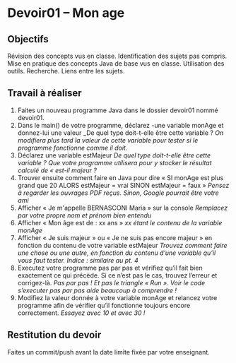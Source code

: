# Devoir01 – Mon age

## Objectifs
Révision des concepts vus en classe. Identification des sujets pas compris. Mise en pratique des concepts Java de base vus en classe. Utilisation des outils. Recherche. Liens entre les sujets.

## Travail à réaliser
1. Faites un nouveau programme Java dans le dossier devoir01 nommé devoir01.
2. Dans le main() de votre programme, déclarez -une variable monAge et donnez-lui une valeur
_De quel type doit-t-elle être cette variable ?
_On modifiera plus tard la valeur de cette variable pour tester si le programme fonctionne comme il doit._
3. Déclarez une variable estMajeur
_De quel type doit-t-elle être cette variable ?_
_Que votre programme utilisera pour y stocker le résultat calculé de « est-il majeur ?_
4. Trouver ensuite comment faire en Java pour dire « SI monAge est plus grand que 20 ALORS estMajeur = vrai SINON estMajeur = faux »
_Pensez à regarder les ouvrages PDF reçus._
_Sinon, Google pourrait être votre ami_
5. Afficher « Je m'appelle BERNASCONI Maria » sur la console
_Remplacez par votre propre nom et prénom bien entendu_
6. Afficher « Mon âge est de : xx ans »
_xx étant le contenu de la variable monAge_
7. Afficher « Je suis majeur » ou « Je ne suis pas encore majeur » en fonction du contenu de votre variable estMajeur
_Trouvez comment faire une chose ou une autre, en fonction du contenu d’une variable qu’il vous faut tester. Indice : similaire au pt. 4_
8. Executez votre programme pas par pas et vérifiez qu’il fait bien exactement ce qui précède. Si ce n’est pas le cas, trouvez l’erreur et corrigez-là.
_Pas par pas ! Et pas le triangle « Run ». Voir le code s’executer pas par pas aide beaucoup à comprendre !_
9. Modifiez la valeur donnée à votre variable monAge et relancez votre programme afin de vérifier qu’il fonctionne toujours encore correctement.
_Essayez avec 10 et avec 30 !_

## Restitution du devoir
Faites un commit/push avant la date limite fixée par votre enseignant.
